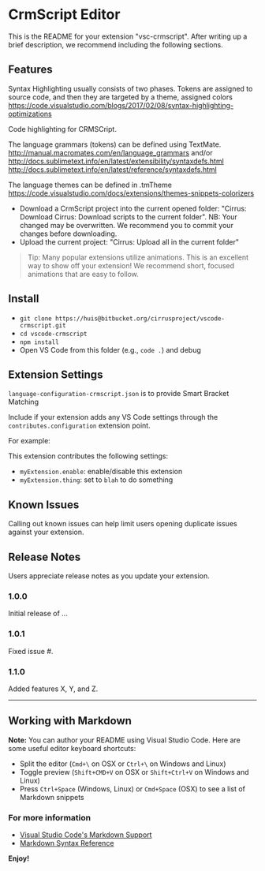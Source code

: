 # CrmScript Editor

This is the README for your extension "vsc-crmscript". After writing up a brief description, we recommend including the following sections.

## Features

Syntax Highlighting usually consists of two phases. Tokens are assigned to source code, and then they are targeted by a theme, assigned colors
https://code.visualstudio.com/blogs/2017/02/08/syntax-highlighting-optimizations

Code highlighting for CRMSCript. 

The language grammars (tokens) can be defined using TextMate. 
http://manual.macromates.com/en/language_grammars
and/or http://docs.sublimetext.info/en/latest/extensibility/syntaxdefs.html 
http://docs.sublimetext.info/en/latest/reference/syntaxdefs.html 

The language themes can be defined in  .tmTheme
https://code.visualstudio.com/docs/extensions/themes-snippets-colorizers 

- Download a CrmScript project into the current opened folder: "Cirrus: Download Cirrus: Download scripts to the current folder". NB: Your changed may be overwritten. We recommend you to commit your changes before downloading.
- Upload the current project: "Cirrus: Upload all in the current folder"

> Tip: Many popular extensions utilize animations. This is an excellent way to show off your extension! We recommend short, focused animations that are easy to follow.

## Install

- ```git clone https://huis@bitbucket.org/cirrusproject/vscode-crmscript.git```
- ```cd vscode-crmscript```
- ```npm install```
- Open VS Code from this folder (e.g., ```code .```) and debug

## Extension Settings

`language-configuration-crmscript.json` is to provide Smart Bracket Matching

Include if your extension adds any VS Code settings through the `contributes.configuration` extension point.

For example:

This extension contributes the following settings:

* `myExtension.enable`: enable/disable this extension
* `myExtension.thing`: set to `blah` to do something

## Known Issues

Calling out known issues can help limit users opening duplicate issues against your extension.

## Release Notes

Users appreciate release notes as you update your extension.

### 1.0.0

Initial release of ...

### 1.0.1

Fixed issue #.

### 1.1.0

Added features X, Y, and Z.

-----------------------------------------------------------------------------------------------------------

## Working with Markdown

**Note:** You can author your README using Visual Studio Code.  Here are some useful editor keyboard shortcuts:

* Split the editor (`Cmd+\` on OSX or `Ctrl+\` on Windows and Linux)
* Toggle preview (`Shift+CMD+V` on OSX or `Shift+Ctrl+V` on Windows and Linux)
* Press `Ctrl+Space` (Windows, Linux) or `Cmd+Space` (OSX) to see a list of Markdown snippets

### For more information

* [Visual Studio Code's Markdown Support](http://code.visualstudio.com/docs/languages/markdown)
* [Markdown Syntax Reference](https://help.github.com/articles/markdown-basics/)

**Enjoy!**